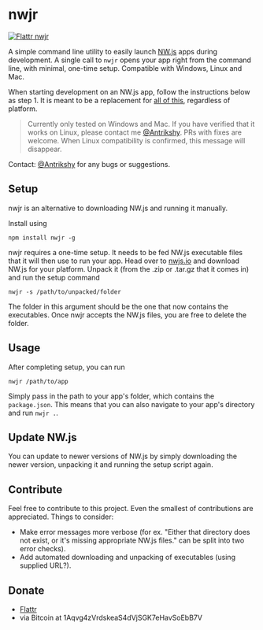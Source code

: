 nwjr
====

[![Flattr nwjr](http://api.flattr.com/button/flattr-badge-large.png)](https://flattr.com/submit/auto?user_id=Antrikshy&url=github.com/Antrikshy/nwjr&title=nwjr&language=English&tags=github&category=software)

A simple command line utility to easily launch [NW.js](http://nwjs.io) apps during development. A single call to `nwjr` opens your app right from the command line, with minimal, one-time setup. Compatible with Windows, Linux and Mac.

When starting development on an NW.js app, follow the instructions below as step 1. It is meant to be a replacement for [all of this](https://github.com/nwjs/nw.js/wiki/How-to-run-apps), regardless of platform.

>Currently only tested on Windows and Mac. If you have verified that it works on Linux, please contact me [@Antrikshy](http://twitter.com/Antrikshy). PRs with fixes are welcome. When Linux compatibility is confirmed, this message will disappear.

Contact: [@Antrikshy](http://twitter.com/Antrikshy) for any bugs or suggestions.

Setup
-----

nwjr is an alternative to downloading NW.js and running it manually.

Install using

    npm install nwjr -g

nwjr requires a one-time setup. It needs to be fed NW.js executable files that it will then use to run your app. Head over to [nwjs.io](http://nwjs.io) and download NW.js for your platform. Unpack it (from the .zip or .tar.gz that it comes in) and run the setup command

    nwjr -s /path/to/unpacked/folder

The folder in this argument should be the one that now contains the executables. Once nwjr accepts the NW.js files, you are free to delete the folder.

Usage
-----

After completing setup, you can run

    nwjr /path/to/app

Simply pass in the path to your app's folder, which contains the `package.json`. This means that you can also navigate to your app's directory and run `nwjr .`.

Update NW.js
------------

You can update to newer versions of NW.js by simply downloading the newer version, unpacking it and running the setup script again.

Contribute
----------

Feel free to contribute to this project. Even the smallest of contributions are appreciated. Things to consider:

- Make error messages more verbose (for ex. "Either that directory does not exist, or it's missing appropriate NW.js files." can be split into two error checks).
- Add automated downloading and unpacking of executables (using supplied URL?).

Donate
------
* [Flattr](https://flattr.com/submit/auto?user_id=Antrikshy&url=github.com/Antrikshy/nwjr&title=nwjr&language=English&tags=github&category=software)
* via Bitcoin at 1Aqvg4zVrdskeaS4dVjSGK7eHavSoEbB7V
